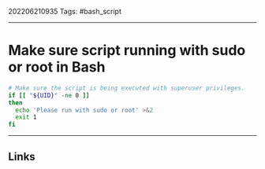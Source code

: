 202206210935
Tags: #bash_script

---

# Make sure script running with sudo or root in Bash

```bash
# Make sure the script is being executed with superuser privileges.
if [[ "${UID}" -ne 0 ]]
then
  echo 'Please run with sudo or root' >&2
  exit 1
fi
```

---
## Links